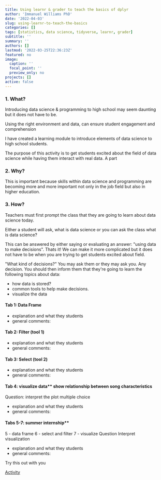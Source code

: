 ```yaml
---
title: Using learnr & grader to teach the basics of dplyr
author: 'Immanuel Williams PhD'
date: '2022-04-03'
slug: using-learnr-to-teach-the-basics
categories: []
tags: [statistics, data science, tidyverse, learnr, grader]
subtitle: ''
summary: ''
authors: []
lastmod: '2022-03-25T22:36:23Z'
featured: no
image:
  caption: ''
  focal_point: ''
  preview_only: no
projects: []
active: false
---
```

### 1. What?
Introducing data science & programming to high school may seem daunting but it does not have to be.

Using the right environment and data, can ensure student engagement  and comprehension

I have created a learning module to introduce elements of data science to high school students.

The purpose of this activity is to get students excited about the field of data science while having them interact with real data. A part


### 2. Why?
This is important because skills within data science and programming are becoming more and more important not only in the job field but also in higher education.

### 3. How?

Teachers must first prompt the class that they are going to learn about data science today.

Either a student will ask, what is data science or you can ask the class what is data science?

This can be answered by either saying or evaluating an answer: "using data to make decisions". Thats it! We can make it more complicated but it does not have to be when you are trying to get students excited about field.

"What kind of decisions?" You may ask them or they may ask you. Any decision. You should then inform them that they're going to learn the following topics about data:

- how data is stored? 
- common tools to help make decisions.
- visualize the data

#### Tab 1: Data Frame
- explanation and  what they students 
- general comments:

#### Tab 2: Filter (tool 1)
- explanation and what they students 
- general comments:


#### Tab 3: Select (tool 2)
- explanation and  what they students 
- general comments:


#### Tab 4: visualize data** show relationship between song characteristics
Question: interpret the plot multiple choice
- explanation and  what they students 
- general comments:

#### Tabs 5-7: summer internship** 
5 - data frame
6 - select and filter
7 - visualize 
Question Interpret visualization

- explanation and  what they students 
- general comments:

Try this out with you 


[Activity](https://gato365.shinyapps.io/LearnAboutDataFrames/)